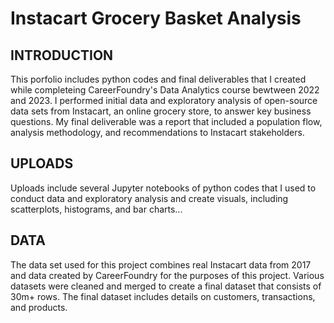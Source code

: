# Instacart Grocery Basket Analysis

## INTRODUCTION
This porfolio includes python codes and final deliverables that I created while completeing CareerFoundry's Data Analytics course bewtween 2022 and 2023. 
I performed initial data and exploratory analysis of open-source data sets from Instacart, an online grocery store, to answer key business questions. My final deliverable was a report that included a population flow, analysis methodology, and recommendations to Instacart stakeholders. 

## UPLOADS
Uploads include several Jupyter notebooks of python codes that I used to conduct data and exploratory analysis and create visuals, including scatterplots, histograms, and bar charts...

## DATA
The data set used for this project combines real Instacart data from 2017 and data created by CareerFoundry for the purposes of this project. Various datasets were cleaned and merged to create a final dataset that consists of 30m+ rows. The final dataset includes details on customers, transactions, and products. 
